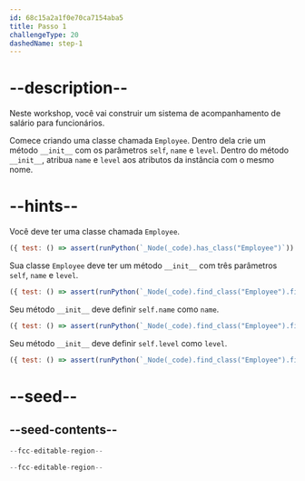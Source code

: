 ```yaml
---
id: 68c15a2a1f0e70ca7154aba5
title: Passo 1
challengeType: 20
dashedName: step-1
---
```


# --description--

Neste workshop, você vai construir um sistema de acompanhamento de salário para funcionários.

Comece criando uma classe chamada `Employee`. Dentro dela crie um método `__init__` com os parâmetros `self`, `name` e `level`. Dentro do método `__init__`, atribua `name` e `level` aos atributos da instância com o mesmo nome.

# --hints--

Você deve ter uma classe chamada `Employee`.

```js
({ test: () => assert(runPython(`_Node(_code).has_class("Employee")`)) })
```

Sua classe `Employee` deve ter um método `__init__` com três parâmetros `self`, `name` e `level`.

```js
({ test: () => assert(runPython(`_Node(_code).find_class("Employee").find_function("__init__").has_args("self, name, level")`)) })
```

Seu método `__init__` deve definir `self.name` como `name`.

```js
({ test: () => assert(runPython(`_Node(_code).find_class("Employee").find_function("__init__").has_stmt("self.name = name")`)) })
```

Seu método `__init__` deve definir `self.level` como `level`.

```js
({ test: () => assert(runPython(`_Node(_code).find_class("Employee").find_function("__init__").has_stmt("self.level = level")`)) })
```

# --seed--

## --seed-contents--

```py
--fcc-editable-region--

--fcc-editable-region--
```
